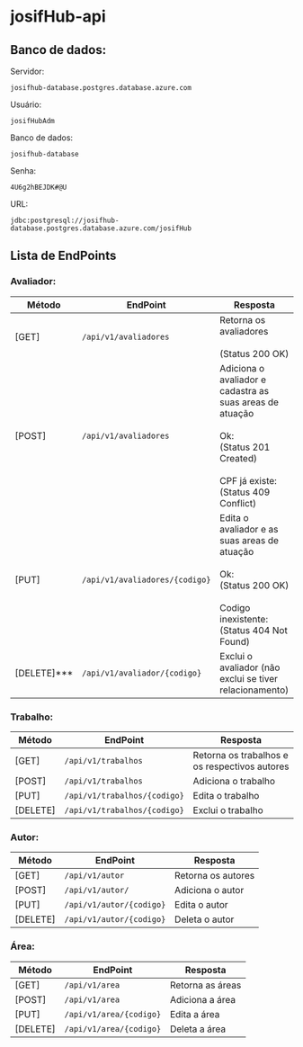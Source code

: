# josifHub-api

## Banco de dados:


Servidor:

`josifhub-database.postgres.database.azure.com`

Usuário:

`josifHubAdm`

Banco de dados:

`josifhub-database`

Senha:

`4U6g2hBEJDK#@U`

URL:

`jdbc:postgresql://josifhub-database.postgres.database.azure.com/josifHub`

## Lista de EndPoints

### Avaliador:
| Método      | EndPoint                       | Resposta                                                                                                                                              |
|-------------|--------------------------------|-------------------------------------------------------------------------------------------------------------------------------------------------------|
| [GET]       | `/api/v1/avaliadores`          | Retorna os avaliadores <br/><br/>(Status 200 OK)                                                                                                      |
| [POST]      | `/api/v1/avaliadores`          | Adiciona o avaliador e cadastra as suas areas de atuação <br/><br/> Ok:<br/>(Status 201 Created)  <br/><br/>CPF já existe:<br/>(Status 409 Conflict)  |
| [PUT]       | `/api/v1/avaliadores/{codigo}` | Edita o avaliador  e as suas areas de atuação      <br/><br/> Ok:<br/>(Status 200 OK)<br/><br/> Codigo inexistente:<br/>(Status 404 Not Found)        |
| [DELETE]*** | `/api/v1/avaliador/{codigo}`   | Exclui o avaliador (não exclui se tiver relacionamento)                                                                                               |

### Trabalho:
| Método    | EndPoint                     | Resposta                                      |
|-----------|------------------------------|-----------------------------------------------|
| [GET]     | `/api/v1/trabalhos`          | Retorna os trabalhos e os respectivos autores |
| [POST]    | `/api/v1/trabalhos`          | Adiciona o trabalho                           |
| [PUT]     | `/api/v1/trabalhos/{codigo}` | Edita o trabalho                              |
| [DELETE]  | `/api/v1/trabalhos/{codigo}` | Exclui o trabalho                             |

### Autor:
| Método   | EndPoint                  | Resposta           |
|----------|---------------------------|--------------------|
| [GET]    | `/api/v1/autor`           | Retorna os autores |
| [POST]   | `/api/v1/autor/`          | Adiciona o autor   |
| [PUT]    | `/api/v1/autor/{codigo}`  | Edita o autor      |
| [DELETE] | `/api/v1/autor/{codigo}`  | Deleta o autor     |

### Área:
| Método   | EndPoint                | Resposta         |
|----------|-------------------------|------------------|
| [GET]    | `/api/v1/area`          | Retorna as áreas |
| [POST]   | `/api/v1/area`          | Adiciona a área  |
| [PUT]    | `/api/v1/area/{codigo}` | Edita a área     |
| [DELETE] | `/api/v1/area/{codigo}`  | Deleta a área    |


